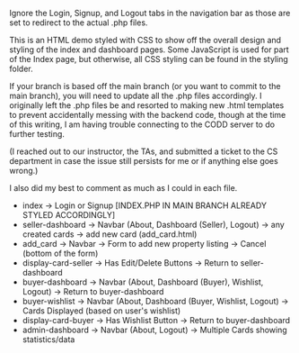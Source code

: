 Ignore the Login, Signup, and Logout tabs in the navigation bar as those are set to redirect to the actual .php files.

This is an HTML demo styled with CSS to show off the overall design and styling of the index and dashboard pages. Some JavaScript is used for part of the Index page, but otherwise, all CSS styling can be found in the styling folder.

If your branch is based off the main branch (or you want to commit to the main branch), you will need to update all the .php files accordingly. I originally left the .php files be and resorted to making new .html templates to prevent accidentally messing with the backend code, though at the time of this writing, I am having trouble connecting to the CODD server to do further testing.

(I reached out to our instructor, the TAs, and submitted a ticket to the CS department in case the issue still persists for me or if anything else goes wrong.)

I also did my best to comment as much as I could in each file.

- index -> Login or Signup [INDEX.PHP IN MAIN BRANCH ALREADY STYLED ACCORDINGLY]
- seller-dashboard -> Navbar (About, Dashboard (Seller), Logout) -> any created cards -> add new card (add_card.html)
- add_card -> Navbar -> Form to add new property listing -> Cancel (bottom of the form)
- display-card-seller -> Has Edit/Delete Buttons -> Return to seller-dashboard
- buyer-dashboard -> Navbar (About, Dashboard (Buyer), Wishlist, Logout) -> Return to buyer-dashboard
- buyer-wishlist -> Navbar (About, Dashboard (Buyer, Wishlist, Logout) -> Cards Displayed (based on user's wishlist)
- display-card-buyer -> Has Wishlist Button -> Return to buyer-dashboard
- admin-dashboard -> Navbar (About, Logout) -> Multiple Cards showing statistics/data
